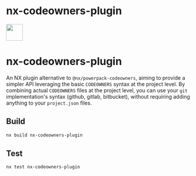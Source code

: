 # nx-codeowners-plugin

<a alt="Nx logo" href="https://nx.dev" target="_blank" rel="noreferrer"><img src="https://raw.githubusercontent.com/nrwl/nx/master/images/nx-logo.png" width="45"></a>
# nx-codeowners-plugin

An NX plugin alternative to `@nx/powerpack-codeowners`, aiming to provide a simpler API leveraging the basic `CODEOWNERS` syntax at the project level. By combining actual `CODEOWNERS` files at the project level, you can use your `git` implementation's syntax (github, gitlab, bitbucket), without requiring adding anything to your `project.json` files.

## Build

```bash
nx build nx-codeowners-plugin
```

## Test

```bash
nx test nx-codeowners-plugin
```